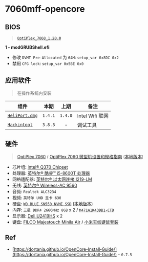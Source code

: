 # 7060mff-opencore


## BIOS

> [`OptiPlex_7060_1.20.0`](https://dl.dell.com/FOLDER08572247M/1/OptiPlex_7060_1.20.0.exe)

**1 - modGRUBShell.efi**

* 修改 `DVMT Pre-Allocated` 为 `64M`: `setup_var 0x8DC 0x2`
* 禁用 `CFG lock`: `setup_var 0x5BE 0x0`

## 应用软件

> 在操作系统内安装

组件|本期|上期|备注
---|---|:---:|---
[`HeliPort.dmg`](https://github.com/OpenIntelWireless/HeliPort/releases/download/v1.4.1/HeliPort.dmg)| `1.4.1` | `1.4.0`| Intel Wifi 联网
[`Hackintool`](https://github.com/headkaze/Hackintool) | `3.8.3` | -  | 调试工具 |

## 硬件

> [OptiPlex 7060](https://www.dell.com/support/home/zh-cn/product-support/product/optiplex-7060-desktop/overview) / [OptiPlex 7060 微型机设置和规格指南](https://dl.dell.com/topicspdf/optiplex-7060-desktop_specifications3_zh-cn.pdf) ([本地版本](./src/optiplex-7060-desktop_specifications3_zh-cn.pdf))

* 芯片组: [Intel® Q370 Chipset](https://ark.intel.com/content/www/cn/zh/ark/products/133282/intel-q370-chipset.html)
* 处理器: [英特尔® 酷睿™ i5-8600T 处理器](https://ark.intel.com/content/www/cn/zh/ark/products/129938/intel-core-i5-8600t-processor-9m-cache-up-to-3-70-ghz.html)
* 网络适配器: [英特尔® 以太网连接 I219-LM](https://ark.intel.com/content/www/cn/zh/ark/products/82185/intel-ethernet-connection-i219-lm.html)
* 无线: [英特尔® Wireless-AC 9560](https://ark.intel.com/content/www/cn/zh/ark/products/99446/intel-wireless-ac-9560.html)
* 音频: `Realtek ALC3234`
* 视频: `英特尔 UHD 显卡 630`
* 硬盘: [`WD BLUE SN550 NVME SSD`](https://support-cn.wd.com/app/products/product-detail/p/1555) ([本地版本](./src/02-01-WW-04-00050.pdf))
* 内存: `三星 DDR4 2666MHz 8GB` x 2 / [`M471A1K43DB1-CTD`](https://www.samsung.com/semiconductor/cn/dram/module/M471A1K43DB1-CTD/)
* 显示器: [Dell U2419HS](https://www.dell.com/support/home/zh-cn/product-support/product/dell-u2419hs-monitor/overview) x 2
* 键盘:  [FILCO Majestouch Minila Air](https://www.diatec.co.jp/en/det.php?prod_c=1470) / [小米无线键鼠套装](https://www.mi.com/buy/detail?product_id=11418)


## Ref

* [https://dortania.github.io/OpenCore-Install-Guide/](https://dortania.github.io/OpenCore-Install-Guide/) - `0.7.5`
